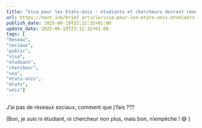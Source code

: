 ```yaml
---
title: "Visa pour les États-Unis : étudiants et chercheurs devront rendre publics leurs réseaux sociaux"
url: https://next.ink/brief_article/visa-pour-les-etats-unis-etudiants-et-chercheurs-devront-rendre-publics-leurs-reseaux-sociaux/
publish_date: 2025-06-19T23:12:32+01:00
update_date: 2025-06-19T23:12:32+01:00
tags: [
"Reseau",
"sociaux",
"public",
"visa",
"etudiant",
"chercheur",
"usa",
"états-unis",
"états",
"unis"]
---
```


J’ai pas de réseaux sociaux, comment que j’fais ???

(Bon, je suis ni étudiant, ni chercheur non plus, mais bon, n’empêche ! 😅 )
